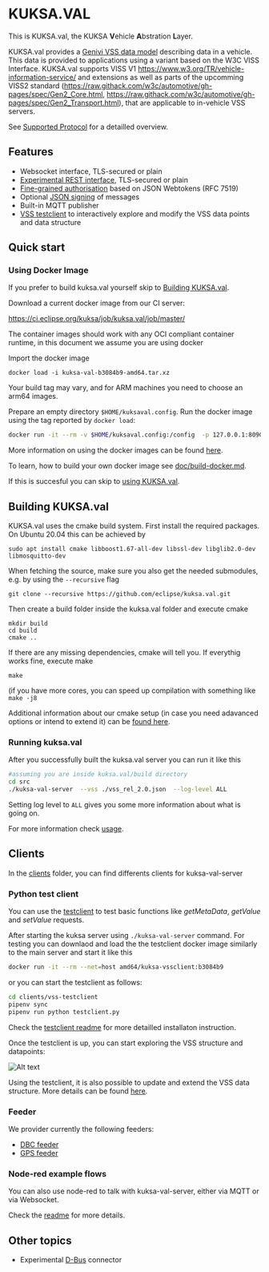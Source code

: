 # KUKSA.VAL

This is KUKSA.val, the KUKSA **V**ehicle **A**bstration **L**ayer. 

KUKSA.val provides a [Genivi VSS data model](https://github.com/GENIVI/vehicle_signal_specification) describing data in a vehicle. This data is provided to applications using a variant based on the W3C VISS Interface. KUKSA.val supports VISS V1 https://www.w3.org/TR/vehicle-information-service/ and extensions as well as parts of the upcomming VISS2 standard (https://raw.githack.com/w3c/automotive/gh-pages/spec/Gen2_Core.html, https://raw.githack.com/w3c/automotive/gh-pages/spec/Gen2_Transport.html), that are applicable to in-vehicle VSS servers. 

See [Supported Protocol](doc/protocol.md) for a detailled overview.

## Features
 - Websocket interface, TLS-secured or plain
 - [Experimental REST interface](doc/rest-api.md), TLS-secured or plain
 - [Fine-grained authorisation](doc/jwt.md) based on JSON Webtokens (RFC 7519)
 - Optional [JSON signing](doc/json-signing.md) of messages
 - Built-in MQTT publisher 
 - [VSS testclient](./clients/vss-testclient) to interactively explore and modify the VSS data points and data structure

## Quick start

### Using  Docker Image
If you prefer to build kuksa.val yourself skip to [Building KUKSA.val](#Building-kuksaval).

Download a current docker image from our CI server:

https://ci.eclipse.org/kuksa/job/kuksa.val/job/master/

The container images should work with any OCI compliant container runtime, in this document we assume you are using docker

Import the docker image

```
docker load -i kuksa-val-b3084b9-amd64.tar.xz 
```

Your build tag may vary, and for ARM machines you need to choose an arm64 images.

Prepare an empty directory `$HOME/kuksaval.config`.  Run the docker image using the tag reported by `docker load`:

```bash
docker run -it --rm -v $HOME/kuksaval.config:/config  -p 127.0.0.1:8090:8090 -e LOG_LEVEL=ALL amd64/kuksa-val:b3084b9
```

More information on using the docker images can be found [here](doc/run-docker.md).

To learn, how to build your own docker image see [doc/build-docker.md](doc/build-docker.md).

If this is succesful you can skip to [using KUKSA.val](#Using-kuksaval).

## Building KUKSA.val
KUKSA.val uses the cmake build system. First install the required packages. On Ubuntu 20.04 this can be achieved by

```
sudo apt install cmake libboost1.67-all-dev libssl-dev libglib2.0-dev libmosquitto-dev
```

When fetching the source, make sure you also get the needed submodules, e.g. by using the `--recursive` flag

```
git clone --recursive https://github.com/eclipse/kuksa.val.git
```

Then create a build folder inside the kuksa.val folder and execute cmake

```
mkdir build
cd build
cmake ..
```
If there are any missing dependencies, cmake will tell you. If everythig works fine, execute make

```
make
```

(if you have more cores, you can speed up compilation with something like  `make -j8`

Additional information about our cmake setup (in case you need adavanced options or intend to extend it) can be [found here](doc/cmake.md).



### Running kuksa.val
After you successfully built the kuksa.val server you can run it like this

```bash
#assuming you are inside kuksa.val/build directory
cd src
./kuksa-val-server  --vss ./vss_rel_2.0.json  --log-level ALL

```
Setting log level to `ALL` gives you some more information about what is going on.

For more information check [usage](doc/usage.md).


## Clients

In the [clients](./clients) folder, you can find differents clients for kuksa-val-server

### Python test client

You can use the [testclient](./clients/vss-testclient/) to test basic functions like _getMetaData_, _getValue_ and _setValue_ requests.

After starting the kuksa server using `./kuksa-val-server` command. For testing you can downlaod and load the the testclient docker image similarly to the main server and start it like this

```bash
docker run -it --rm --net=host amd64/kuksa-vssclient:b3084b9
```

or you can start the testclient as follows:

```bash
cd clients/vss-testclient
pipenv sync
pipenv run python testclient.py
```


Check the [testclient readme](./clients/vss-testclient/README.md) for more detailled installaton instruction.

Once the testclient is up, you can start exploring the VSS structure and datapoints:

![Alt text](./doc/pictures/testclient_basic.gif "test client usage")

Using the testclient, it is also possible to update and extend the VSS data structure. More details can be found [here](./doc/liveUpdateVSSTree.md).


### Feeder

We provider currently the following feeders:
- [DBC feeder](./clients/feeder/dbc2val)
- [GPS feeder](./clients/feeder/gps2val)


### Node-red example flows

You can also use node-red to talk with kuksa-val-server, either via MQTT or via Websocket.

Check the [readme](./clients/node-red/README.md) for more details.


## Other topics

 * Experimental [D-Bus](doc/dbus.md) connector
